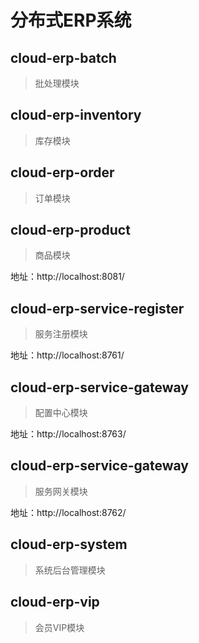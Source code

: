 # 分布式ERP系统

## cloud-erp-batch
> 批处理模块

## cloud-erp-inventory
> 库存模块

## cloud-erp-order
> 订单模块

## cloud-erp-product
> 商品模块

地址：http://localhost:8081/

## cloud-erp-service-register
> 服务注册模块

地址：http://localhost:8761/

## cloud-erp-service-gateway
> 配置中心模块

地址：http://localhost:8763/

## cloud-erp-service-gateway
> 服务网关模块

地址：http://localhost:8762/

## cloud-erp-system
> 系统后台管理模块

## cloud-erp-vip
> 会员VIP模块

